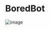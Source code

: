 # BoredBot
![image](https://user-images.githubusercontent.com/66698213/228209001-20b5b356-82bd-43f6-900c-86e6e8787837.png)
